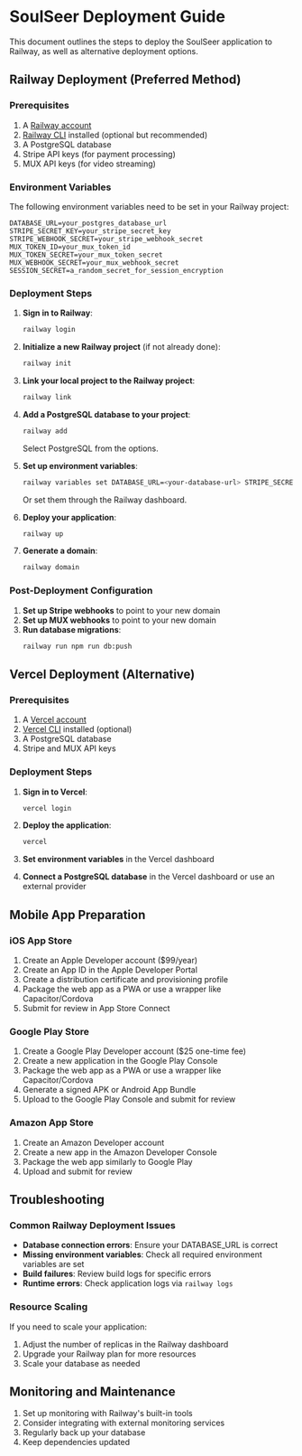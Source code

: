 # SoulSeer Deployment Guide

This document outlines the steps to deploy the SoulSeer application to Railway, as well as alternative deployment options.

## Railway Deployment (Preferred Method)

### Prerequisites

1. A [Railway account](https://railway.app/)
2. [Railway CLI](https://docs.railway.app/develop/cli) installed (optional but recommended)
3. A PostgreSQL database
4. Stripe API keys (for payment processing)
5. MUX API keys (for video streaming)

### Environment Variables

The following environment variables need to be set in your Railway project:

```
DATABASE_URL=your_postgres_database_url
STRIPE_SECRET_KEY=your_stripe_secret_key
STRIPE_WEBHOOK_SECRET=your_stripe_webhook_secret
MUX_TOKEN_ID=your_mux_token_id
MUX_TOKEN_SECRET=your_mux_token_secret
MUX_WEBHOOK_SECRET=your_mux_webhook_secret
SESSION_SECRET=a_random_secret_for_session_encryption
```

### Deployment Steps

1. **Sign in to Railway**:
   ```bash
   railway login
   ```

2. **Initialize a new Railway project** (if not already done):
   ```bash
   railway init
   ```

3. **Link your local project to the Railway project**:
   ```bash
   railway link
   ```

4. **Add a PostgreSQL database to your project**:
   ```bash
   railway add
   ```
   Select PostgreSQL from the options.

5. **Set up environment variables**:
   ```bash
   railway variables set DATABASE_URL=<your-database-url> STRIPE_SECRET_KEY=<your-stripe-key> ...
   ```
   Or set them through the Railway dashboard.

6. **Deploy your application**:
   ```bash
   railway up
   ```

7. **Generate a domain**:
   ```bash
   railway domain
   ```

### Post-Deployment Configuration

1. **Set up Stripe webhooks** to point to your new domain
2. **Set up MUX webhooks** to point to your new domain
3. **Run database migrations**:
   ```bash
   railway run npm run db:push
   ```

## Vercel Deployment (Alternative)

### Prerequisites

1. A [Vercel account](https://vercel.com/)
2. [Vercel CLI](https://vercel.com/docs/cli) installed (optional)
3. A PostgreSQL database
4. Stripe and MUX API keys

### Deployment Steps

1. **Sign in to Vercel**:
   ```bash
   vercel login
   ```

2. **Deploy the application**:
   ```bash
   vercel
   ```

3. **Set environment variables** in the Vercel dashboard

4. **Connect a PostgreSQL database** in the Vercel dashboard or use an external provider

## Mobile App Preparation

### iOS App Store

1. Create an Apple Developer account ($99/year)
2. Create an App ID in the Apple Developer Portal
3. Create a distribution certificate and provisioning profile
4. Package the web app as a PWA or use a wrapper like Capacitor/Cordova
5. Submit for review in App Store Connect

### Google Play Store

1. Create a Google Play Developer account ($25 one-time fee)
2. Create a new application in the Google Play Console
3. Package the web app as a PWA or use a wrapper like Capacitor/Cordova
4. Generate a signed APK or Android App Bundle
5. Upload to the Google Play Console and submit for review

### Amazon App Store

1. Create an Amazon Developer account
2. Create a new app in the Amazon Developer Console
3. Package the web app similarly to Google Play
4. Upload and submit for review

## Troubleshooting

### Common Railway Deployment Issues

- **Database connection errors**: Ensure your DATABASE_URL is correct
- **Missing environment variables**: Check all required environment variables are set
- **Build failures**: Review build logs for specific errors
- **Runtime errors**: Check application logs via `railway logs`

### Resource Scaling

If you need to scale your application:

1. Adjust the number of replicas in the Railway dashboard
2. Upgrade your Railway plan for more resources
3. Scale your database as needed

## Monitoring and Maintenance

1. Set up monitoring with Railway's built-in tools
2. Consider integrating with external monitoring services
3. Regularly back up your database
4. Keep dependencies updated